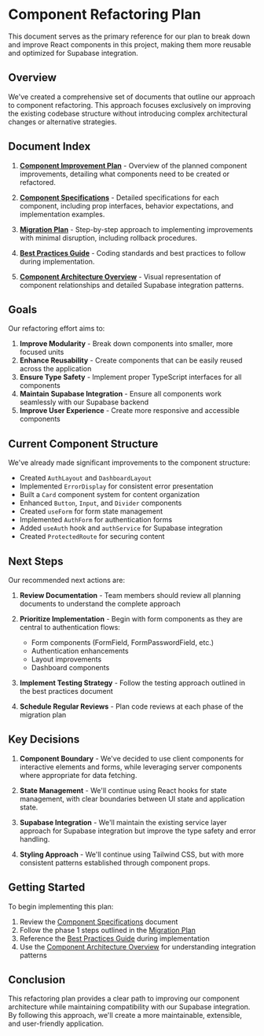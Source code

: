 # Component Refactoring Plan

This document serves as the primary reference for our plan to break down and improve React components in this project, making them more reusable and optimized for Supabase integration.

## Overview

We've created a comprehensive set of documents that outline our approach to component refactoring. This approach focuses exclusively on improving the existing codebase structure without introducing complex architectural changes or alternative strategies.

## Document Index

1. **[Component Improvement Plan](./plan-for-component-improvements.md)** - Overview of the planned component improvements, detailing what components need to be created or refactored.

2. **[Component Specifications](./component-specifications.md)** - Detailed specifications for each component, including prop interfaces, behavior expectations, and implementation examples.

3. **[Migration Plan](./migration-plan.md)** - Step-by-step approach to implementing improvements with minimal disruption, including rollback procedures.

4. **[Best Practices Guide](./best-practices-guide.md)** - Coding standards and best practices to follow during implementation.

5. **[Component Architecture Overview](./component-architecture-overview.md)** - Visual representation of component relationships and detailed Supabase integration patterns.

## Goals

Our refactoring effort aims to:

1. **Improve Modularity** - Break down components into smaller, more focused units
2. **Enhance Reusability** - Create components that can be easily reused across the application
3. **Ensure Type Safety** - Implement proper TypeScript interfaces for all components
4. **Maintain Supabase Integration** - Ensure all components work seamlessly with our Supabase backend
5. **Improve User Experience** - Create more responsive and accessible components

## Current Component Structure

We've already made significant improvements to the component structure:

- Created `AuthLayout` and `DashboardLayout`
- Implemented `ErrorDisplay` for consistent error presentation
- Built a `Card` component system for content organization
- Enhanced `Button`, `Input`, and `Divider` components
- Created `useForm` for form state management
- Implemented `AuthForm` for authentication forms
- Added `useAuth` hook and `authService` for Supabase integration
- Created `ProtectedRoute` for securing content

## Next Steps

Our recommended next actions are:

1. **Review Documentation** - Team members should review all planning documents to understand the complete approach

2. **Prioritize Implementation** - Begin with form components as they are central to authentication flows:
   - Form components (FormField, FormPasswordField, etc.)
   - Authentication enhancements
   - Layout improvements
   - Dashboard components

3. **Implement Testing Strategy** - Follow the testing approach outlined in the best practices document

4. **Schedule Regular Reviews** - Plan code reviews at each phase of the migration plan

## Key Decisions

1. **Component Boundary** - We've decided to use client components for interactive elements and forms, while leveraging server components where appropriate for data fetching.

2. **State Management** - We'll continue using React hooks for state management, with clear boundaries between UI state and application state.

3. **Supabase Integration** - We'll maintain the existing service layer approach for Supabase integration but improve the type safety and error handling.

4. **Styling Approach** - We'll continue using Tailwind CSS, but with more consistent patterns established through component props.

## Getting Started

To begin implementing this plan:

1. Review the [Component Specifications](./component-specifications.md) document
2. Follow the phase 1 steps outlined in the [Migration Plan](./migration-plan.md)
3. Reference the [Best Practices Guide](./best-practices-guide.md) during implementation
4. Use the [Component Architecture Overview](./component-architecture-overview.md) for understanding integration patterns

## Conclusion

This refactoring plan provides a clear path to improving our component architecture while maintaining compatibility with our Supabase integration. By following this approach, we'll create a more maintainable, extensible, and user-friendly application.